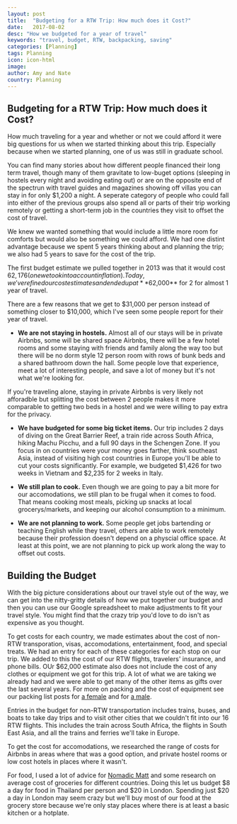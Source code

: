 ```yaml
---
layout: post
title:  "Budgeting for a RTW Trip: How much does it Cost?"
date:   2017-08-02
desc: "How we budgeted for a year of travel"
keywords: "travel, budget, RTW, backpacking, saving"
categories: [Planning]
tags: Planning
icon: icon-html
image: 
author: Amy and Nate
country: Planning
---
```


## Budgeting for a RTW Trip: How much does it Cost?

How much traveling for a year and whether or not we could afford it were big questions for us when we started thinking about this trip.  Especially because when we started planning, one of us was still in graduate school.

You can find many stories about how different people financed their long term travel, though many of them gravitate to low-buget  options (sleeping in hostels every night and avoiding eating out) or are on the opposite end of the spectrun with travel guides and magazines showing off villas you can stay in for only $1,200 a night. A seperate category of people who could fall into either of the previous groups also spend all or parts of their trip working remotely or getting a short-term job in the countries they visit to offset the cost of travel.

We knew we wanted something that would include a little more room for comforts but would also be something we could afford. We had one distint advantage because we spent 5 years thinking about and planning the trip; we also had 5 years to save for the cost of the trip. 

The first budget estimate we pulled together in 2013 was that it would cost $62,176 (one we took into account inflation). Today, we've refined our cost estimates and ended up at **$62,000** for 2 for almost 1 year of travel. 

There are a few reasons that we get to $31,000 per person instead of something closer to $10,000, which I've seen some people report for their year of travel. 

- **We are not staying in hostels.** Almost all of our stays will be in private Airbnbs, some will be shared space Airbnbs, there will be a few hotel rooms and some staying with friends and family along the way too but there will be no dorm style 12 person room with rows of bunk beds and a shared bathroom down the hall. Some people love that experience, meet a lot of interesting people, and save a lot of money but it's not what we're looking for.

If you're traveling alone, staying in private Airbnbs is very likely not afforadble but splitting the cost between 2 people makes it more comparable to getting two beds in a hostel and we were willing to pay extra for the privacy. 

- **We have budgeted for some big ticket items.** Our trip includes 2 days of diving on the Great Barrier Reef, a train ride across South Africa, hiking Machu Picchu, and a full 90 days in the Schengen Zone. If you focus in on countries were your money goes farther, think southeast Asia, instead of visiting high cost countries in Europe you'll be able to cut your costs significantly. For example, we budgeted $1,426 for two weeks in Vietnam and $2,235 for 2 weeks in Italy.

- **We still plan to cook.** Even though we are going to pay a bit more for our accomodations, we still plan to be frugal when it comes to food. That means cooking most meals, picking up snacks at local grocerys/markets, and keeping our alcohol consumption to a minimum.                     

- **We are not planning to work.** Some people get jobs bartending or teaching English while they travel, others are able to work remotely because their profession doesn't depend on a physcial office space. At least at this point, we are not planning to pick up work along the way to offset out costs.


## Building the Budget

With the big picture considerations about our travel style out of the way, we can get into the nitty-gritty details of how we put together our budget and then you can use our Google spreadsheet to make adjustments to fit your travel style. You might find that the crazy trip you'd love to do isn't as expensive as you thought.

To get costs for each country, we made estimates about the cost of non-RTW transporation, visas, accomodations, entertainment, food, and special treats. We had an entry for each of these categories for each stop on our trip. We added to this the cost of our RTW flights, travelers' insurance, and phone bills. OUr $62,000 estimate also does not include the cost of any clothes or equipment we got for this trip. A lot of what we are taking we already had and we were able to get many of the other items as gifts over the last several years. For more on packing and the cost of equipment see our packing list posts for <a href="http://site.awellchartedpath.com/planning/2017/08/02/Packing.html" target="_blank"> a female</a> and for <a href="http://site.awellchartedpath.com/planning/2017/08/03/Nate-Packing-List.html" target="_blank"> a male</a>.

Entries in the budget for non-RTW transportation includes trains, buses, and boats to take day trips and to visit other cities that we couldn't fit into our 16 RTW flights. This includes the train across South Africa, the flights in South East Asia, and all the trains and ferries we'll take in Europe. 

 To get the cost for accomodations, we researched the range of costs for Airbnbs in areas where that was a good option, and private hostel rooms or low cost hotels in places where it wasn't. 
 
For food, I used a lot of advice for <a href="https://www.nomadicmatt.com/travel-guides/" target="_blank"> Nomadic Matt</a> and some research on average cost of groceries for different countries. Doing this let us budget $8 a day for food in Thailand per person and $20 in London. Spending just $20 a day in London may seem crazy but we'll buy most of our food at the grocery store because we're only stay places where there is at least a basic kitchen or a hotplate. 





